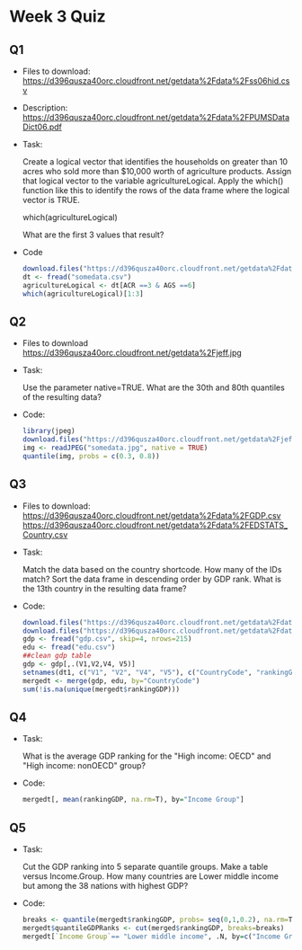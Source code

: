 # Week 3 Quiz

## Q1

*   Files to download:
    <https://d396qusza40orc.cloudfront.net/getdata%2Fdata%2Fss06hid.csv>

*   Description:
    <https://d396qusza40orc.cloudfront.net/getdata%2Fdata%2FPUMSDataDict06.pdf>

*   Task:

    Create a logical vector that identifies the households on greater than 10 acres who sold more than $10,000 worth of agriculture products. Assign that logical vector to the variable agricultureLogical. Apply the which() function like this to identify the rows of the data frame where the logical vector is TRUE.

    which(agricultureLogical)

    What are the first 3 values that result?


*   Code

    ```r
    download.files("https://d396qusza40orc.cloudfront.net/getdata%2Fdata%2Fss06hid.csv", "somedata.csv")
    dt <- fread("somedata.csv")
    agricultureLogical <- dt[ACR ==3 & AGS ==6]
    which(agricultureLogical)[1:3]
    ```

## Q2
*   Files to download
    <https://d396qusza40orc.cloudfront.net/getdata%2Fjeff.jpg>

*   Task:

    Use the parameter native=TRUE. What are the 30th and 80th quantiles of the resulting data?  

*   Code:
    ```r
    library(jpeg)
    download.files("https://d396qusza40orc.cloudfront.net/getdata%2Fjeff.jpg", "somedata.jpg")
    img <- readJPEG("somedata.jpg", native = TRUE)
    quantile(img, probs = c(0.3, 0.8))
    ```

## Q3

*   Files to download:
    <https://d396qusza40orc.cloudfront.net/getdata%2Fdata%2FGDP.csv>
    <https://d396qusza40orc.cloudfront.net/getdata%2Fdata%2FEDSTATS_Country.csv>

*   Task:

    Match the data based on the country shortcode. How many of the IDs match? Sort the data frame in descending order by GDP rank. What is the 13th country in the resulting data frame?

*   Code:

    ```r
    download.files("https://d396qusza40orc.cloudfront.net/getdata%2Fdata%2FGDP.csv","gdp.csv")
    download.files("https://d396qusza40orc.cloudfront.net/getdata%2Fdata%2FEDSTATS_Country.csv", "edu.csv")
    gdp <- fread("gdp.csv", skip=4, nrows=215)
    edu <- fread("edu.csv")
    ##clean gdp table
    gdp <- gdp[,.(V1,V2,V4, V5)]
    setnames(dt1, c("V1", "V2", "V4", "V5"), c("CountryCode", "rankingGDP", "Long Name", "gdp"))
    mergedt <- merge(gdp, edu, by="CountryCode")
    sum(!is.na(unique(mergedt$rankingGDP)))
    ```

## Q4

*   Task:

    What is the average GDP ranking for the "High income: OECD" and "High income: nonOECD" group?

*   Code:

    ```r
    mergedt[, mean(rankingGDP, na.rm=T), by="Income Group"]
    ```

## Q5

*   Task:

    Cut the GDP ranking into 5 separate quantile groups. Make a table versus Income.Group. How many countries are Lower middle income but among the 38 nations with highest GDP?

*   Code:

    ```r
    breaks <- quantile(mergedt$rankingGDP, probs= seq(0,1,0.2), na.rm=T)
    mergedt$quantileGDPRanks <- cut(merged$rankingGDP, breaks=breaks)
    mergedt[`Income Group`== "Lower middle income", .N, by=c("Income Group", quantileGDPRanks)]
    ```
